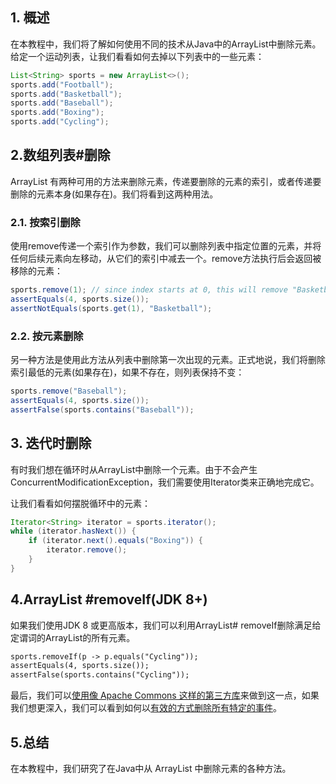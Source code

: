 ## 1. 概述

在本教程中，我们将了解如何使用不同的技术从Java中的ArrayList中删除元素。给定一个运动列表，让我们看看如何去掉以下列表中的一些元素：

```java
List<String> sports = new ArrayList<>();
sports.add("Football");
sports.add("Basketball");
sports.add("Baseball");
sports.add("Boxing");
sports.add("Cycling");
```

## 2.数组列表#删除

ArrayList 有两种可用的方法来删除元素，传递要删除的元素的索引，或者传递要删除的元素本身(如果存在)。我们将看到这两种用法。

### 2.1. 按索引删除

使用remove传递一个索引作为参数，我们可以删除列表中指定位置的元素，并将任何后续元素向左移动，从它们的索引中减去一个。remove方法执行后会返回被移除的元素：

```java
sports.remove(1); // since index starts at 0, this will remove "Basketball"
assertEquals(4, sports.size());
assertNotEquals(sports.get(1), "Basketball");
```

### 2.2. 按元素删除

另一种方法是使用此方法从列表中删除第一次出现的元素。正式地说，我们将删除索引最低的元素(如果存在)，如果不存在，则列表保持不变：

```java
sports.remove("Baseball");
assertEquals(4, sports.size());
assertFalse(sports.contains("Baseball"));
```

## 3. 迭代时删除

有时我们想在循环时从ArrayList中删除一个元素。由于不会产生ConcurrentModificationException，我们需要使用Iterator类来正确地完成它。

让我们看看如何摆脱循环中的元素：

```java
Iterator<String> iterator = sports.iterator();
while (iterator.hasNext()) {
    if (iterator.next().equals("Boxing")) {
        iterator.remove();
    }
}
```

## 4.ArrayList #removeIf(JDK 8+)

如果我们使用JDK 8 或更高版本，我们可以利用ArrayList# removeIf删除满足给定谓词的ArrayList的所有元素。

```html
sports.removeIf(p -> p.equals("Cycling"));
assertEquals(4, sports.size());
assertFalse(sports.contains("Cycling"));
```

最后，我们可以[使用像 Apache Commons 这样的第三方库](https://www.baeldung.com/java-array-remove-element)来做到这一点，如果我们想更深入，我们可以看到如何以[有效的方式删除所有特定的事件](https://www.baeldung.com/java-remove-value-from-list)。

## 5.总结

在本教程中，我们研究了在Java中从 ArrayList 中删除元素的各种方法。